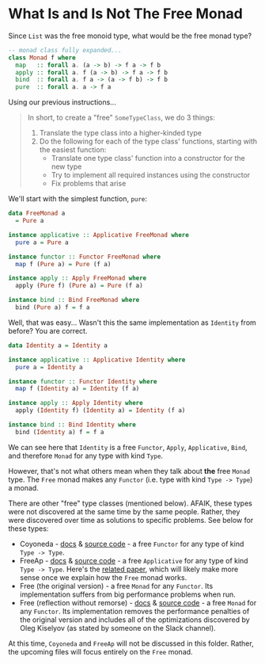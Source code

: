 # What Is and Is Not The Free Monad

Since `List` was the free monoid type, what would be the free monad type?
```purescript
-- monad class fully expanded...
class Monad f where
  map   :: forall a. (a -> b) -> f a -> f b
  apply :: forall a. f (a -> b) -> f a -> f b
  bind  :: forall a. f a -> (a -> f b) -> f b
  pure  :: forall a. a -> f a
```
Using our previous instructions...
> In short, to create a "free" `SomeTypeClass`, we do 3 things:
> 1. Translate the type class into a higher-kinded type
> 2. Do the following for each of the type class' functions, starting with the easiest function:
>     - Translate one type class' function into a constructor for the new type
>     - Try to implement all required instances using the constructor
>     - Fix problems that arise

We'll start with the simplest function, `pure`:
```purescript
data FreeMonad a
  = Pure a

instance applicative :: Applicative FreeMonad where
  pure a = Pure a

instance functor :: Functor FreeMonad where
  map f (Pure a) = Pure (f a)

instance apply :: Apply FreeMonad where
  apply (Pure f) (Pure a) = Pure (f a)

instance bind :: Bind FreeMonad where
  bind (Pure a) f = f a
```
Well, that was easy... Wasn't this the same implementation as `Identity` from before? You are correct.
```purescript
data Identity a = Identity a

instance applicative :: Applicative Identity where
  pure a = Identity a

instance functor :: Functor Identity where
  map f (Identity a) = Identity (f a)

instance apply :: Apply Identity where
  apply (Identity f) (Identity a) = Identity (f a)

instance bind :: Bind Identity where
  bind (Identity a) f = f a
```
We can see here that `Identity` is a free `Functor`, `Apply`, `Applicative`, `Bind`, and therefore `Monad` for any type with kind `Type`.

However, that's not what others mean when they talk about **the** free `Monad` type. The `Free` monad makes any `Functor` (i.e. type with kind `Type -> Type`) a monad.

There are other "free" type classes (mentioned below). AFAIK, these types were not discovered at the same time by the same people. Rather, they were discovered over time as solutions to specific problems. See below for these types:
- Coyoneda - [docs](https://pursuit.purescript.org/packages/purescript-free/5.2.0/docs/Data.Coyoneda#t:Coyoneda) & [source code](https://github.com/purescript/purescript-free/blob/v5.1.0/src/Data/Coyoneda.purs#L32) - a free `Functor` for any type of kind `Type -> Type`.
- FreeAp - [docs](https://pursuit.purescript.org/packages/purescript-freeap/5.0.1/docs/Control.Applicative.Free) & [source code](https://github.com/ethul/purescript-freeap/blob/v5.0.1/src/Control/Applicative/Free.purs#L22-L25) - a free `Applicative` for any type of kind `Type -> Type`. Here's the [related paper](https://arxiv.org/pdf/1403.0749.pdf), which will likely make more sense once we explain how the `Free` monad works.
- Free (the original version) - a free `Monad` for any `Functor`. Its implementation suffers from big performance problems when run.
- Free (reflection without remorse) - [docs](https://pursuit.purescript.org/packages/purescript-free/5.2.0/docs/Control.Monad.Free#t:Free) & [source code](https://github.com/purescript/purescript-free/blob/v5.1.0/src/Control/Monad/Free.purs#L37-L37) - a free `Monad` for any `Functor`. Its implementation removes the performance penalties of the original version and includes all of the optimizations discovered by Oleg Kiselyov (as stated by someone on the Slack channel).

At this time, `Coyoneda` and `FreeAp` will not be discussed in this folder. Rather, the upcoming files will focus entirely on the `Free` monad.
